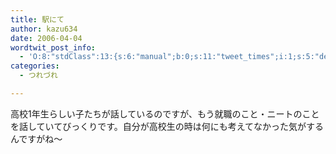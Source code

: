 ```yaml
---
title: 駅にて
author: kazu634
date: 2006-04-04
wordtwit_post_info:
  - 'O:8:"stdClass":13:{s:6:"manual";b:0;s:11:"tweet_times";i:1;s:5:"delay";i:0;s:7:"enabled";i:1;s:10:"separation";s:2:"60";s:7:"version";s:3:"3.7";s:14:"tweet_template";b:0;s:6:"status";i:2;s:6:"result";a:0:{}s:13:"tweet_counter";i:2;s:13:"tweet_log_ids";a:1:{i:0;i:2317;}s:9:"hash_tags";a:0:{}s:8:"accounts";a:1:{i:0;s:7:"kazu634";}}'
categories:
  - つれづれ

---
```

<div class="section">
<p>
    高校1年生らしい子たちが話しているのですが、もう就職のこと・ニートのことを話していてびっくりです。自分が高校生の時は何にも考えてなかった気がするんですがね～
</p>
</div>
